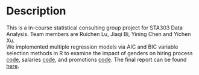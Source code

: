 # Description
This is a in-course statistical consulting group project for STA303 Data Analysis. Team members are Ruichen Lu, Jiaqi Bi, Yining Chen and Yichen Xu. <br />
We implemented multiple regression models via AIC and BIC variable selection methods in R to examine the impact of genders on
hiring process [code](https://github.com/Rachellu7/Statistical-Consulting-Project-of-Concerns-on-Gender-Inequality-for-Enterprise/blob/main/Hiring%20-Analysis.Rmd), salaries [code](https://github.com/Rachellu7/Statistical-Consulting-Project-of-Concerns-on-Gender-Inequality-for-Enterprise/blob/main/Salary.Rmd), and promotions [code](https://github.com/Rachellu7/Statistical-Consulting-Project-of-Concerns-on-Gender-Inequality-for-Enterprise/blob/main/Promotion.Rmd). The final report can be found [here](https://github.com/Rachellu7/Statistical-Consulting-Project-of-Concerns-on-Gender-Inequality-for-Enterprise/blob/main/STA303%20Final.pdf).

